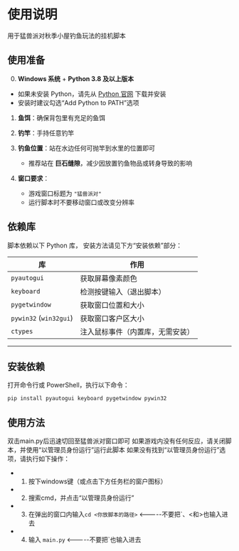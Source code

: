 # 使用说明
用于猛兽派对秋季小屋钓鱼玩法的挂机脚本

## 使用准备

0. **Windows 系统** + **Python 3.8 及以上版本**  
  - 如果未安装 Python，请先从 [Python 官网](https://www.python.org/downloads/) 下载并安装  
  - 安装时建议勾选“Add Python to PATH”选项

1. **鱼饵**：确保背包里有充足的鱼饵  
2. **钓竿**：手持任意钓竿  
3. **钓鱼位置**：站在水边任何可抛竿到水里的位置即可  
   - 推荐站在 **巨石缝隙**，减少因放置钓鱼物品或转身导致的影响  

4. **窗口要求**：  
   - 游戏窗口标题为 `"猛兽派对"`  
   - 运行脚本时不要移动窗口或改变分辨率

## 依赖库

脚本依赖以下 Python 库， 安装方法请见下方“安装依赖”部分：

| 库 | 作用 |
|----|------|
| `pyautogui` | 获取屏幕像素颜色 |
| `keyboard`  | 检测按键输入（退出脚本） |
| `pygetwindow` | 获取窗口位置和大小 |
| `pywin32` (`win32gui`) | 获取窗口客户区大小 |
| `ctypes` | 注入鼠标事件（内置库，无需安装） |

---

## 安装依赖

打开命令行或 PowerShell，执行以下命令：

```bash
pip install pyautogui keyboard pygetwindow pywin32
```

## 使用方法

双击main.py后迅速切回至猛兽派对窗口即可
如果游戏内没有任何反应，请关闭脚本，并使用“以管理员身份运行”运行此脚本
如果没有找到“以管理员身份运行”选项，请执行如下操作：
  - 1. 按下windows键（或点击下方任务栏的窗户图标）
  - 2. 搜索cmd，并点击“以管理员身份运行”
  - 3. 在弹出的窗口内输入`cd <你放脚本的路径>` <-----不要把`、<和>也输入进去
  - 4. 输入 `main.py` <-----不要把`也输入进去
